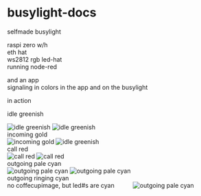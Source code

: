 # busylight-docs

selfmade busylight  

raspi zero w/h   
eth hat  
ws2812 rgb led-hat  
running node-red  
  
and an app   
signaling in colors in the app and on the busylight  

in action  

idle greenish 

![idle greenish](undocked_off.jpg)
![idle greenish](sep_idle.jpg)  
incoming gold  
![incoming gold](undocked_incoming.jpg)
![idle greenish](sep_incoming.jpg)  
call red  
![call red](undocked_call.jpg)
![call red](sep_call.jpg)  
outgoing pale cyan  
![outgoing pale cyan](undocked_outgoingcall.jpg)
![outgoing pale cyan](sep_out_init.jpg)  
outgoing ringing cyan  
no coffecupimage, but led#s are cyan          
![outgoing pale cyan](sep_out_ringing.jpg)  




